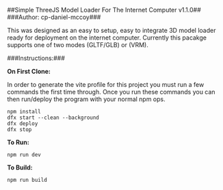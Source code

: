 ##Simple ThreeJS Model Loader For The Internet Computer v1.1.0##
###Author: cp-daniel-mccoy###

This was designed as an easy to setup, easy to integrate 3D model loader ready for deployment on the internet computer. Currently this pacakge supports one of two modes (GLTF/GLB) or (VRM).

###Instructions:###

****On First Clone:****

In order to generate the vite profile for this project you must run a few commands the first time through. Once you run these commands you can then run/deploy the program with your normal npm ops.

```
npm install
dfx start --clean --background
dfx deploy
dfx stop
```

****To Run:****
```
npm run dev
```

****To Build:****
```
npm run build
```
